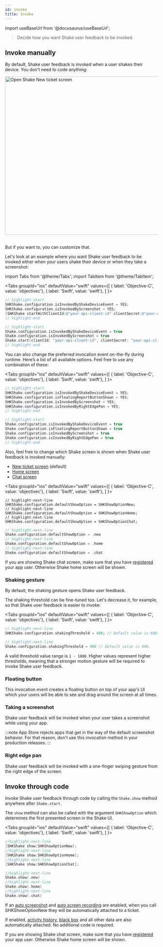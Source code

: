 ```yaml
---
id: invoke
title: Invoke
---
```


import useBaseUrl from '@docusaurus/useBaseUrl';

>Decide how you want Shake user feedback to be invoked.

## Invoke manually
By default, Shake user feedback is invoked when a user shakes their device.
You don't need to code anything:

<table class="media-container mt-40 mb-40">
<img
  alt="Open Shake New ticket screen"
  width="520"
  src={useBaseUrl('img/open-shake-new-ticket-screen.svg')}
/>
</table>

But if you want to, you can customize that.

Let's look at an example where you want Shake user feedback to be invoked either when your users shake their device or when they take a screenshot:

import Tabs from '@theme/Tabs';
import TabItem from '@theme/TabItem';

<Tabs
  groupId="ios"
  defaultValue="swift"
  values={[
    { label: 'Objective-C', value: 'objectivec'},
    { label: 'Swift', value: 'swift'},
  ]
}>

<TabItem value="objectivec">

```objectivec title="AppDelegate.m"
// highlight-start
SHKShake.configuration.isInvokedByShakeDeviceEvent = YES;
SHKShake.configuration.isInvokedByScreenshot = YES;
[SHKShake startWithClientId:@"your-api-client-id" clientSecret:@"your-api-client-secret"];
// highlight-end
```

</TabItem>

<TabItem value="swift">

```swift title="AppDelegate.swift"
// highlight-start
Shake.configuration.isInvokedByShakeDeviceEvent = true
Shake.configuration.isInvokedByScreenshot = true
Shake.start(clientId: "your-api-client-id", clientSecret: "your-api-client-secret")
// highlight-end
```

</TabItem>
</Tabs>

You can also change the preferred invocation event on-the-fly during runtime.
Here’s a list of all available options. Feel free to use any combination of these:

<Tabs
  groupId="ios"
  defaultValue="swift"
  values={[
    { label: 'Objective-C', value: 'objectivec'},
    { label: 'Swift', value: 'swift'},
  ]
}>

<TabItem value="objectivec">

```objectivec title="AppDelegate.m"
// highlight-start
SHKShake.configuration.isInvokedByShakeDeviceEvent = YES;
SHKShake.configuration.isFloatingReportButtonShown = YES; 
SHKShake.configuration.isInvokedByScreenshot = YES;
SHKShake.configuration.isInvokedByRightEdgePan = YES;
// highlight-end
```

</TabItem>

<TabItem value="swift">

```swift title="AppDelegate.swift"
// highlight-start
Shake.configuration.isInvokedByShakeDeviceEvent = true
Shake.configuration.isFloatingReportButtonShown = true
Shake.configuration.isInvokedByScreenshot = true
Shake.configuration.isInvokedByRightEdgePan = true
// highlight-end
```

</TabItem>
</Tabs>

Also, feel free to change which Shake screen is shown when Shake user feedback is invoked manually:
* [New ticket screen](/ios/shake-ui/new-ticket-screen.md) (default)
* [Home screen](/ios/shake-ui/home-screen.md)
* [Chat screen](/ios/shake-ui/chat-screen.md)

<Tabs
  groupId="ios"
  defaultValue="swift"
  values={[
    { label: 'Objective-C', value: 'objectivec'},
    { label: 'Swift', value: 'swift'},
  ]
}>

<TabItem value="objectivec">

```obbjectivec title="AppDelegate.m"
// highlight-next-line
SHKShake.configuration.defaultShowOption = SHKShowOptionNew;
// highlight-next-line
SHKShake.configuration.defaultShowOption = SHKShowOptionHome;
// highlight-next-line
SHKShake.configuration.defaultShowOption = SHKShowOptionChat;
```

</TabItem>

<TabItem value="swift">

```swift title="AppDelegate.swift"
// highlight-next-line
Shake.configuration.defaultShowOption = .new
// highlight-next-line
Shake.configuration.defaultShowOption = .home
// highlight-next-line
Shake.configuration.defaultShowOption = .chat
```

</TabItem>
</Tabs>

If you are showing Shake chat screen, make sure that you have [registered](/ios/users/register-user) your app user. Otherwise Shake home screen will be shown.

### Shaking gesture
By default, the shaking gesture opens Shake user feedback.

The shaking threshold can be fine-tuned too. Let's decrease it, for example, so that Shake user feedback is easier to invoke:

<Tabs
  groupId="ios"
  defaultValue="swift"
  values={[
    { label: 'Objective-C', value: 'objectivec'},
    { label: 'Swift', value: 'swift'},
  ]
}>

<TabItem value="objectivec">

```objectivec title="AppDelegate.m"
// highlight-next-line
SHKShake.configuration.shakingThreshold = 400; // Default value is 600.
```

</TabItem>

<TabItem value="swift">

```swift title="AppDelegate.swift"
// highlight-next-line
Shake.configuration.shakingThreshold = 400 // Default value is 600.
```

</TabItem>
</Tabs>

A valid threshold value range is `1 - 1000`. Higher values represent higher thresholds, meaning that a stronger 
motion gesture will be required to invoke Shake user feedback.

### Floating button
This invocation event creates a floating button on top of your app's UI which your users
will be able to see and drag around the screen at all times.

### Taking a screenshot
Shake user feedback will be invoked when your user takes a screenshot while using your app.

:::note
App Store rejects apps that get in the way of the default screenshot behavior. 
For that reason, don't use this invocation method in your production releases.
:::

### Right edge pan
Shake user feedback will be invoked with a one-finger swiping gesture from the right edge of the screen.

## Invoke through code
Invoke Shake user feedback through code by calling the `Shake.show` method anywhere after `Shake.start`.

The `show` method can also be called with the argument `SHKShowOption` which determines the first presented screen in the Shake UI.

<Tabs
  groupId="ios"
  defaultValue="swift"
  values={[
    { label: 'Objective-C', value: 'objectivec'},
    { label: 'Swift', value: 'swift'},
  ]
}>

<TabItem value="objectivec">

```objectivec title="SettingsVM.m"
//highlight-next-line
[SHKShake show:SHKShowOptionNew];
//highlight-next-line
[SHKShake show:SHKShowOptionHome];
//highlight-next-line
[SHKShake show:SHKShowOptionChat];
```

</TabItem>

<TabItem value="swift">

```swift title="SettingsVM.swift"
//highlight-next-line
Shake.show(.new)
//highlight-next-line
Shake.show(.home)
//highlight-next-line
Shake.show(.chat)
```

</TabItem>
</Tabs>

If an [auto screenshot](/ios/configuration-and-data/auto-screenshot.md) and [auto screen recording](/ios/configuration-and-data/auto-screen-recording.md) are enabled, when you call SHKShowOptionNew they will be automatically attached to a ticket.

If enabled, [activity history](/ios/configuration-and-data/activity-history.md),
[black box](/ios/configuration-and-data/black-box.md) and all other data are also automatically attached.
No additional code is required.

If you are showing Shake chat screen, make sure that you have [registered](/ios/users/register-user) your app user. Otherwise Shake home screen will be shown.
